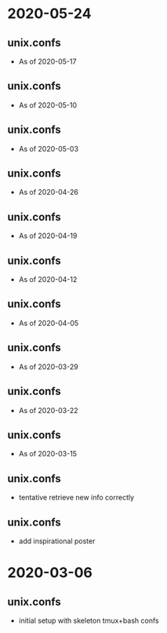 # 2020-05-24


## unix.confs
+ As of 2020-05-17


## unix.confs
+ As of 2020-05-10


## unix.confs
+ As of 2020-05-03


## unix.confs
+ As of 2020-04-26


## unix.confs
+ As of 2020-04-19


## unix.confs
+ As of 2020-04-12


## unix.confs
+ As of 2020-04-05


## unix.confs
+ As of 2020-03-29


## unix.confs
+ As of 2020-03-22


## unix.confs
+ As of 2020-03-15


## unix.confs
+ tentative retrieve new info correctly


## unix.confs
+ add inspirational poster


# 2020-03-06
## unix.confs
+ initial setup with skeleton tmux+bash confs

